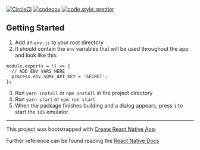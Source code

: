[![CircleCI](https://circleci.com/gh/azamatsmith/oscars-voting/tree/master.svg?style=svg)](https://circleci.com/gh/azamatsmith/oscars-voting/tree/master)
[![codecov](https://codecov.io/gh/azamatsmith/oscars-voting/branch/master/graph/badge.svg)](https://codecov.io/gh/azamatsmith/oscars-voting)
[![code style: prettier](https://img.shields.io/badge/code_style-prettier-ff69b4.svg?style=flat-square)](https://github.com/prettier/prettier)

## Getting Started

1. Add an `env.js` to your root directory
2. It should contain the `env` variables that will be used throughout the app and look like this:

```
module.exports = () => {
  // ADD ENV VARS HERE
  process.env.SOME_API_KEY = 'SECRET';
};
```

3. Run `yarn install` or `npm install` in the project directory
4. Run `yarn start` or `npm run start`
5. When the package finishes building and a dialog appears, press `i` to start the `iOS` emulator.

---

This project was bootstrapped with [Create React Native App](https://github.com/react-community/create-react-native-app).

Further reference can be found reading the [React Native Docs](https://facebook.github.io/react-native/)
